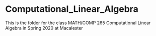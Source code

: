 # Computational_Linear_Algebra
This is the folder for the class MATH/COMP 265 Computational Linear Algebra in Spring 2020 at Macalester

